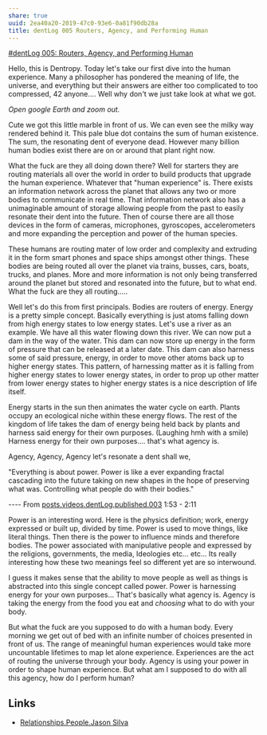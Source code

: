 ```yaml
---
share: true
uuid: 2ea40a20-2019-47c0-93e6-0a81f90db28a
title: dentLog 005 Routers, Agency, and Performing Human
---
```

[#dentLog 005: Routers, Agency, and Performing Human](https://odysee.com/@dentropicPortal:1/dentLog005:1)

Hello, this is Dentropy. Today let's take our first dive into the human experience. Many a philosopher has pondered the meaning of life, the universe, and everything but their answers are either too complicated to too compressed, 42 anyone.... Well why don't we just take look at what we got.

*Open google Earth and zoom out.*

Cute we got this little marble in front of us. We can even see the milky way rendered behind it. This pale blue dot contains the sum of human existence. The sum, the resonating dent of everyone dead. However many billion human bodies exist there are on or around that plant right now.

What the fuck are they all doing down there? Well for starters they are routing materials all over the world in order to build products that upgrade the human experience. Whatever that "human experience" is. There exists an information network across the planet that allows any two or more bodies to communicate in real time.  That information network also has a unimaginable amount of storage allowing people from the past to easily resonate their dent into the future. Then of course there are all those devices in the form of cameras, microphones, gyroscopes, accelerometers and more expanding the perception and power of the human species.

These humans are routing mater of low order and complexity and extruding it in the form smart phones and space ships amongst other things. These bodies are being routed all over the planet via trains, busses, cars, boats, trucks, and planes. More and more information is not only being transferred around the planet but stored and resonated into the future, but to what end. What the fuck are they all routing.....

Well let's do this from first principals. Bodies are routers of energy. Energy is a pretty simple concept. Basically everything is just atoms falling down from high energy states to low energy states. Let's use a river as an example. We have all this water flowing down this river. We can now put a dam in the way of the water. This dam can now store up energy in the form of pressure that can be released at a later date. This dam can also harness some of said pressure, energy, in order to move other atoms back up to higher energy states. This pattern, of harnessing matter as it is falling from higher energy states to lower energy states, in order to prop up other matter from lower energy states to higher energy states is a nice description of life itself.

Energy starts in the sun then animates the water cycle on earth. Plants occupy an ecological niche within these energy flows. The rest of the kingdom of life takes the dam of energy being held back by plants and harness said energy for their own purposes. (Laughing hmh with a smile) Harness energy for their own purposes.... that's what agency is.

Agency, Agency, Agency let's resonate a dent shall we, 

"Everything is about power. Power is like a ever expanding fractal cascading into the future taking on new shapes in the hope of preserving what was. Controlling what people do with their bodies."

---- From [posts.videos.dentLog.published.003](/undefined) 1:53 -  2:11

Power is an interesting word. Here is the physics definition; work, energy expressed or built up, divided by time. Power is used to move things, like literal things. Then there is the power to influence minds and therefore bodies. The power associated with manipulative people and expressed by the religions, governments, the media, Ideologies etc... etc... Its really interesting how these two meanings feel so different yet are so interwound.

I guess it makes sense that the ability to move people as well as things is abstracted into this single concept called power. Power is harnessing energy for your own purposes... That's basically what agency is. Agency is taking the energy from the food you eat and *choosing* what to do with your body.

But what the fuck are you supposed to do with a human body. Every morning we get out of bed with an infinite number of choices presented in front of us. The range of meaningful human experiences would take more uncountable lifetimes to map let alone experience. Experiences are the act of routing the universe through your body. Agency is using your power in order to shape human experience. But what am I supposed to do with all this agency, how do I perform human?

## Links

* [Relationships.People.Jason Silva](/undefined)

<!--

Name: 

dentLog005

Title:

#dentLog 005:  Routers, Agency, and Performing Human

Description:

#dentLog 005:  Routers, Agency, and Performing Human
https://wiki.ddaemon.org/notes/yCig73fghloyTnO1GZRX5.html

Tags:

Philosophy SelfHelp cringe
-->

<!-- 
* [Autumn River Sounds - Relaxing Nature Video - Sleep/ Relax/ Study - 9 Hours - HD 1080p - YouTube](https://www.youtube.com/watch?v=6uhRxK_EOm4)
* [Amazing flow of indravati dam - YouTube](https://www.youtube.com/watch?v=OcEEoaRWe3E)

ffmpeg -ss 00:01:55 -t 00:02:11 -i 2021-12-23\ 23-42-00.mkv -vcodec copy -acodec copy dentLog005.out.mkv
-->